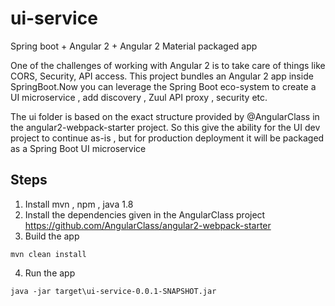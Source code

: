 # ui-service
Spring boot + Angular 2 + Angular 2 Material packaged app

One of the challenges of working with Angular 2 is to take care of things like CORS, Security, API access.
This project bundles an Angular 2 app inside SpringBoot.Now you can leverage the Spring Boot eco-system to create a UI microservice , add discovery , Zuul API proxy , security etc.

The ui folder is based on the exact structure provided by @AngularClass in the angular2-webpack-starter project. So this give the ability for the UI dev project to continue as-is , but for production deployment it will be packaged as a Spring Boot UI microservice

## Steps
1) Install mvn , npm , java 1.8
2) Install the dependencies given in the AngularClass project https://github.com/AngularClass/angular2-webpack-starter
3) Build the app
```
mvn clean install
```
4) Run the app
```
java -jar target\ui-service-0.0.1-SNAPSHOT.jar
```
